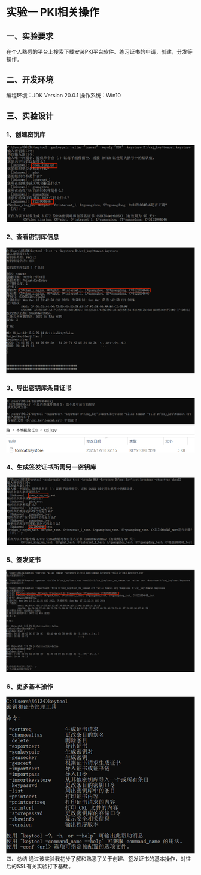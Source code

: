 # 实验一 PKI相关操作
## 一、实验要求
在个人熟悉的平台上搜索下载安装PKI平台软件。练习证书的申请，创建，分发等操作。
## 二、开发环境
编程环境：JDK Version 20.0.1
操作系统：Win10
## 三、实验设计
### 1、创建密钥库
![](创建.png)
### 2、查看密钥库信息
![](查看密钥库.png)
### 3、导出密钥库条目证书
![](导出证书1.png)
![](导出证书2.png)
### 4、生成签发证书所需另一密钥库
![](另一密钥库.png)
### 5、签发证书
![](签发证书.png)
### 6、更多基本操作
![](更多.png)
四、总结
通过该实验我初步了解和熟悉了关于创建、签发证书的基本操作，对往后的SSL有关实验打下基础。